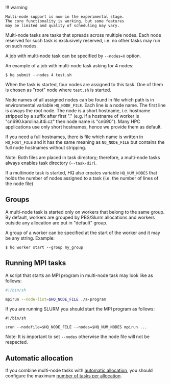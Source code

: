 

!!! warning

    Multi-node support is now in the experimental stage.
    The core functionality is working, but some features
    may be limited and quality of scheduling may vary.


Multi-node tasks are tasks that spreads across multiple nodes.
Each node reserved for such task is exclusively reserved, i.e. no other 
tasks may run on such nodes.

A job with multi-node task can be specified by ``--nodes=X`` option.

An example of a job with multi-node task asking for 4 nodes:

```commandline
$ hq submit --nodes 4 test.sh
```

When the task is started, four nodes are assigned to this task.
One of them is chosen as "root" node where ``test.sh`` is started.

Node names of all assigned nodes can be found in file which path is in
environmental variable ``HQ_NODE_FILE``. Each line is a node name.
The first line is always the root node.
The node is a short hostname, i.e. hostname stripped by a suffix after first "."
(e.g. if a hostname of worker is "cn690.karolina.it4i.cz" then node name is "cn690").
Many HPC applications use only short hostnames, hence we provide them as default.

If you need a full hostnames, there is file which name is written in ``HQ_HOST_FILE`` and it has the same meaning
as ``NQ_NODE_FILE`` but contains the full node hostnames without stripping.

Note: Both files are placed in task directory; therefore, a multi-node tasks always enables task directory (``--task-dir``).

If a multinode task is started, HQ also creates variable `HQ_NUM_NODES` that
holds the number of nodes assigned to a task (i.e. the number of lines of the node file)


## Groups

A multi-node task is started only on workers that belong to the same group.
By default, workers are grouped by PBS/Slurm allocations and workers outside any allocation 
are put in "default" group.

A group of a worker can be specified at the start of the worker and it may be any string. Example:

```commandline
$ hq worker start --group my_group
```

## Running MPI tasks

A script that starts an MPI program in multi-node task may look like as follows:

```bash
#!/bin/sh

mpirun --node-list=$HQ_NODE_FILE ./a-program
```

If you are running SLURM you should start the MPI program as follows:

```
#!/bin/sh

srun --nodefile=$HQ_NODE_FILE --nodes=$HQ_NUM_NODES mpirun ...
```

Note: It is important to set `--nodes` otherwise the node file will not be respected.

## Automatic allocation

If you combine multi-node tasks with [automatic allocation](../deployment/allocation.md), you should
configure the maximum [number of tasks per allocation](../deployment/allocation.md#maximum-number-of-workers-per-allocation).
